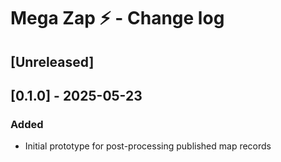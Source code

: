 # Mega Zap ⚡️ - Change log

## [Unreleased]

## [0.1.0] - 2025-05-23

### Added

* Initial prototype for post-processing published map records

